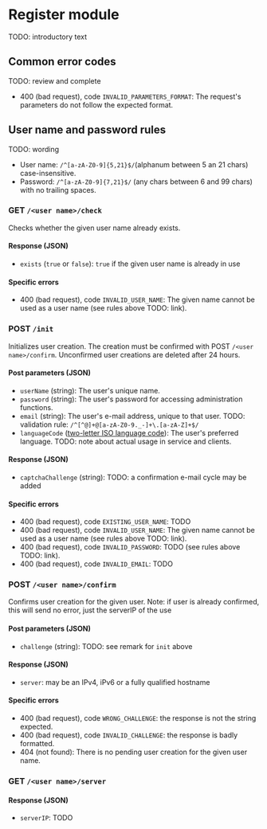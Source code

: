 # Register module

TODO: introductory text


## Common error codes

TODO: review and complete

* 400 (bad request), code `INVALID_PARAMETERS_FORMAT`: The request's parameters do not follow the expected format.


## User name and password rules

TODO: wording

* User name: `/^[a-zA-Z0-9]{5,21}$/`(alphanum between 5 an 21 chars) case-insensitive.
* Password:   `/^[a-zA-Z0-9]{7,21}$/` (any chars between 6 and 99 chars) with no trailing spaces.


### GET `/<user name>/check`

Checks whether the given user name already exists.

#### Response (JSON)

* `exists` (`true` or `false`): `true` if the given user name is already in use

#### Specific errors

* 400 (bad request), code `INVALID_USER_NAME`: The given name cannot be used as a user name (see rules above TODO: link).

### POST `/init`

Initializes user creation. The creation must be confirmed with POST `/<user name>/confirm`. Unconfirmed user creations are deleted after 24 hours.

#### Post parameters (JSON)

* `userName` (string): The user's unique name.
* `password` (string): The user's password for accessing administration functions.
* `email` (string): The user's e-mail address, unique to that user. TODO: validation rule: `/^[^@]+@[a-zA-Z0-9._-]+\.[a-zA-Z]+$/`
* `languageCode` ([two-letter ISO language code](/DataTypes#TODO)): The user's preferred language. TODO: note about actual usage in service and clients.

#### Response (JSON)

* `captchaChallenge` (string): TODO: a confirmation e-mail cycle may be added 
   
#### Specific errors

* 400 (bad request), code `EXISTING_USER_NAME`: TODO
* 400 (bad request), code `INVALID_USER_NAME`: The given name cannot be used as a user name (see rules above TODO: link).
* 400 (bad request), code `INVALID_PASSWORD`: TODO (see rules above TODO: link).
* 400 (bad request), code `INVALID_EMAIL`: TODO

### POST `/<user name>/confirm`

Confirms user creation for the given user. 
Note: if user is already confirmed, this will send no error, just the serverIP of the use

#### Post parameters (JSON)

* `challenge` (string): TODO: see remark for `init` above

#### Response (JSON)

* `server`: may be an IPv4, iPv6 or a fully qualified hostname

#### Specific errors

* 400 (bad request), code `WRONG_CHALLENGE`: the response is not the string expected.
* 400 (bad request), code `INVALID_CHALLENGE`: the response is badly formatted.
* 404 (not found): There is no pending user creation for the given user name.


### GET `/<user name>/server`

#### Response (JSON)

* `serverIP`: TODO